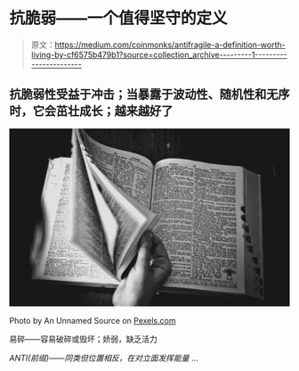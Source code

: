 # 抗脆弱——一个值得坚守的定义

> 原文：<https://medium.com/coinmonks/antifragile-a-definition-worth-living-by-cf6575b479b1?source=collection_archive---------1----------------------->

## 抗脆弱性受益于冲击；当暴露于波动性、随机性和无序时，它会茁壮成长；越来越好了

![](img/3d4c0e131603ccfe3e39098d86a7be13.png)

Photo by An Unnamed Source on [Pexels.com](https://www.pexels.com/photo/person-about-to-catch-four-dices-1111597/)

易碎——容易破碎或毁坏；娇弱，缺乏活力

*ANTI(前缀)——同类但位置相反，在对立面发挥能量* …